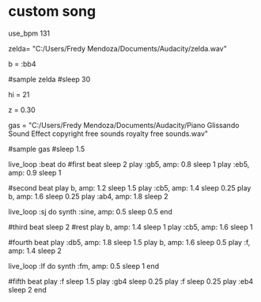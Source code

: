 # custom song
use_bpm 131


zelda= "C:/Users/Fredy Mendoza/Documents/Audacity/zelda.wav"

b = :bb4

#sample zelda
#sleep 30

hi = 21

z = 0.30

gas = "C:/Users/Fredy Mendoza/Documents/Audacity/Piano Glissando Sound Effect copyright free sounds royalty free  sounds.wav"

#sample gas
#sleep 1.5

live_loop :beat do
  #first beat
  sleep 2
  play :gb5, amp: 0.8
  sleep 1
  play :eb5, amp: 0.9
  sleep 1
  
  #second beat
  play b, amp: 1.2
  sleep 1.5
  play :cb5, amp: 1.4
  sleep 0.25
  play b, amp: 1.6
  sleep 0.25
  play :ab4, amp: 1.8
  sleep 2
  
  live_loop :sj do
    synth :sine, amp: 0.5
    sleep 0.5
  end
  
  #third beat
  sleep 2 #rest
  play b, amp: 1.4
  sleep 1
  play :cb5, amp: 1.6
  sleep 1
  
  #fourth beat
  play :db5, amp: 1.8
  sleep 1.5
  play b, amp: 1.6
  sleep 0.5
  play :f, amp: 1.4
  sleep 2
  
  live_loop :lf do
    synth :fm, amp: 0.5
    sleep 1
  end
  
  
  #fifth beat
  play :f
  sleep 1.5
  play :gb4
  sleep 0.25
  play :f
  sleep 0.25
  play :eb4
  sleep 2
end



